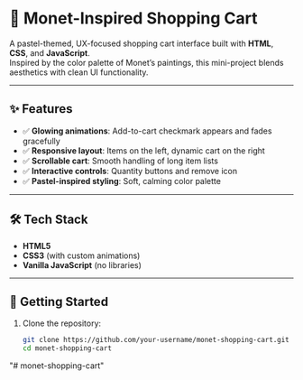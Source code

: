 # 🎨 Monet-Inspired Shopping Cart

A pastel-themed, UX-focused shopping cart interface built with **HTML**, **CSS**, and **JavaScript**.  
Inspired by the color palette of Monet’s paintings, this mini-project blends aesthetics with clean UI functionality.

---

## ✨ Features

- ✅ **Glowing animations**: Add-to-cart checkmark appears and fades gracefully
- ✅ **Responsive layout**: Items on the left, dynamic cart on the right
- ✅ **Scrollable cart**: Smooth handling of long item lists
- ✅ **Interactive controls**: Quantity buttons and remove icon
- ✅ **Pastel-inspired styling**: Soft, calming color palette

---



## 🛠️ Tech Stack

- **HTML5**
- **CSS3** (with custom animations)
- **Vanilla JavaScript** (no libraries)

---

## 🚀 Getting Started

1. Clone the repository:
   ```bash
   git clone https://github.com/your-username/monet-shopping-cart.git
   cd monet-shopping-cart
"# monet-shopping-cart" 
